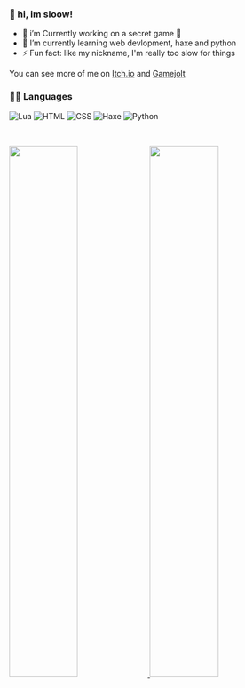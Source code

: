 ### 👋 hi, im sloow!

- 🔭 i’m Currently working on a secret game 👀
- 🌱 I’m currently learning web devlopment, haxe and python
- ⚡ Fun fact: like my nickname, I'm really too slow for things

You can see more of me on [Itch.io](https://sloow001.itch.io) and [Gamejolt](https://gamejolt.com/@sloow001)

### 👨‍💻 Languages
![Lua](https://img.shields.io/badge/-Lua-blue?style=flat&logo=lua&logoColor=white)
![HTML](https://img.shields.io/badge/-HTML5-orange?style=flat&logo=html5&logoColor=white)
![CSS](https://img.shields.io/badge/-CSS3-549FDE?style=flat&logo=css3&logoColor=white)
![Haxe](https://img.shields.io/badge/Haxe-EA8220.svg?style=flat&logo=Haxe&logoColor=white)
![Python](https://img.shields.io/badge/Python-14354C?style=flat&logo=python&logoColor=white)

<br/>
<p align="left">
  <a href="#">
  <img width="49.5%" src="https://github-readme-stats.vercel.app/api?username=sloow001&show_icons=true&theme=gruvbox&hide_border=true" />
    <img width="49.5%" src="https://github-readme-streak-stats.herokuapp.com/?user=sloow001&theme=gruvbox&hide_border=true" />
  </a>
</p>
<br>
